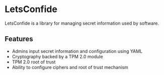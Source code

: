 # LetsConfide 
LetsConfide is a library for managing secret information used by software.

## Features
* Admins input secret information and configuration using YAML 
* Cryptography backed by a TPM 2.0 module
* TPM 2.0 root of trust
* Ability to configure ciphers and root of trust mechanism 